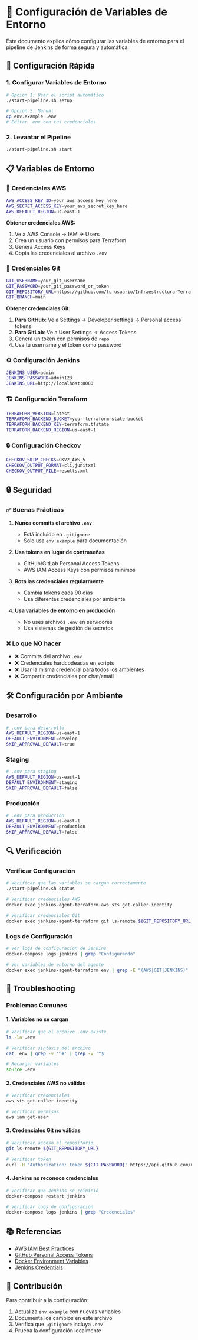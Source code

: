 # 🔧 Configuración de Variables de Entorno

Este documento explica cómo configurar las variables de entorno para el pipeline de Jenkins de forma segura y automática.

## 🚀 Configuración Rápida

### 1. Configurar Variables de Entorno

```bash
# Opción 1: Usar el script automático
./start-pipeline.sh setup

# Opción 2: Manual
cp env.example .env
# Editar .env con tus credenciales
```

### 2. Levantar el Pipeline

```bash
./start-pipeline.sh start
```

## 📋 Variables de Entorno

### 🔐 Credenciales AWS

```bash
AWS_ACCESS_KEY_ID=your_aws_access_key_here
AWS_SECRET_ACCESS_KEY=your_aws_secret_key_here
AWS_DEFAULT_REGION=us-east-1
```

**Obtener credenciales AWS:**
1. Ve a AWS Console → IAM → Users
2. Crea un usuario con permisos para Terraform
3. Genera Access Keys
4. Copia las credenciales al archivo `.env`

### 🔑 Credenciales Git

```bash
GIT_USERNAME=your_git_username
GIT_PASSWORD=your_git_password_or_token
GIT_REPOSITORY_URL=https://github.com/tu-usuario/Infraestructura-Terraform.git
GIT_BRANCH=main
```

**Obtener credenciales Git:**
1. **Para GitHub**: Ve a Settings → Developer settings → Personal access tokens
2. **Para GitLab**: Ve a User Settings → Access Tokens
3. Genera un token con permisos de `repo`
4. Usa tu username y el token como password

### ⚙️ Configuración Jenkins

```bash
JENKINS_USER=admin
JENKINS_PASSWORD=admin123
JENKINS_URL=http://localhost:8080
```

### 🏗️ Configuración Terraform

```bash
TERRAFORM_VERSION=latest
TERRAFORM_BACKEND_BUCKET=your-terraform-state-bucket
TERRAFORM_BACKEND_KEY=terraform.tfstate
TERRAFORM_BACKEND_REGION=us-east-1
```

### 🔒 Configuración Checkov

```bash
CHECKOV_SKIP_CHECKS=CKV2_AWS_5
CHECKOV_OUTPUT_FORMAT=cli,junitxml
CHECKOV_OUTPUT_FILE=results.xml
```

## 🔒 Seguridad

### ✅ Buenas Prácticas

1. **Nunca commits el archivo `.env`**
   - Está incluido en `.gitignore`
   - Solo usa `env.example` para documentación

2. **Usa tokens en lugar de contraseñas**
   - GitHub/GitLab Personal Access Tokens
   - AWS IAM Access Keys con permisos mínimos

3. **Rota las credenciales regularmente**
   - Cambia tokens cada 90 días
   - Usa diferentes credenciales por ambiente

4. **Usa variables de entorno en producción**
   - No uses archivos `.env` en servidores
   - Usa sistemas de gestión de secretos

### ❌ Lo que NO hacer

- ❌ Commits del archivo `.env`
- ❌ Credenciales hardcodeadas en scripts
- ❌ Usar la misma credencial para todos los ambientes
- ❌ Compartir credenciales por chat/email

## 🛠️ Configuración por Ambiente

### Desarrollo

```bash
# .env para desarrollo
AWS_DEFAULT_REGION=us-east-1
DEFAULT_ENVIRONMENT=develop
SKIP_APPROVAL_DEFAULT=true
```

### Staging

```bash
# .env para staging
AWS_DEFAULT_REGION=us-east-1
DEFAULT_ENVIRONMENT=staging
SKIP_APPROVAL_DEFAULT=false
```

### Producción

```bash
# .env para producción
AWS_DEFAULT_REGION=us-east-1
DEFAULT_ENVIRONMENT=production
SKIP_APPROVAL_DEFAULT=false
```

## 🔍 Verificación

### Verificar Configuración

```bash
# Verificar que las variables se cargan correctamente
./start-pipeline.sh status

# Verificar credenciales AWS
docker exec jenkins-agent-terraform aws sts get-caller-identity

# Verificar credenciales Git
docker exec jenkins-agent-terraform git ls-remote ${GIT_REPOSITORY_URL}
```

### Logs de Configuración

```bash
# Ver logs de configuración de Jenkins
docker-compose logs jenkins | grep "Configurando"

# Ver variables de entorno del agente
docker exec jenkins-agent-terraform env | grep -E "(AWS|GIT|JENKINS)"
```

## 🐛 Troubleshooting

### Problemas Comunes

#### 1. Variables no se cargan

```bash
# Verificar que el archivo .env existe
ls -la .env

# Verificar sintaxis del archivo
cat .env | grep -v '^#' | grep -v '^$'

# Recargar variables
source .env
```

#### 2. Credenciales AWS no válidas

```bash
# Verificar credenciales
aws sts get-caller-identity

# Verificar permisos
aws iam get-user
```

#### 3. Credenciales Git no válidas

```bash
# Verificar acceso al repositorio
git ls-remote ${GIT_REPOSITORY_URL}

# Verificar token
curl -H "Authorization: token ${GIT_PASSWORD}" https://api.github.com/user
```

#### 4. Jenkins no reconoce credenciales

```bash
# Verificar que Jenkins se reinició
docker-compose restart jenkins

# Verificar logs de configuración
docker-compose logs jenkins | grep "Credenciales"
```

## 📚 Referencias

- [AWS IAM Best Practices](https://docs.aws.amazon.com/IAM/latest/UserGuide/best-practices.html)
- [GitHub Personal Access Tokens](https://docs.github.com/en/authentication/keeping-your-account-and-data-secure/creating-a-personal-access-token)
- [Docker Environment Variables](https://docs.docker.com/compose/environment-variables/)
- [Jenkins Credentials](https://www.jenkins.io/doc/book/using/using-credentials/)

## 🤝 Contribución

Para contribuir a la configuración:

1. Actualiza `env.example` con nuevas variables
2. Documenta los cambios en este archivo
3. Verifica que `.gitignore` incluya `.env`
4. Prueba la configuración localmente 
